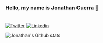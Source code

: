 ### Hello, my name is Jonathan Guerra 🖖
#
[![Twitter](https://img.shields.io/badge/Twitter-1DA1F2?style=for-the-badge&logo=twitter&logoColor=white)](https://twitter.com/jfguerragg)
[![Linkedin](https://img.shields.io/badge/LinkedIn-0077B5?style=for-the-badge&logo=linkedin&logoColor=white)](https://www.linkedin.com/in/jonathanguerra-dev/)


![Jonathan's Github stats](https://github-readme-stats.vercel.app/api?username={JonathAlves}&theme=blue-green)
